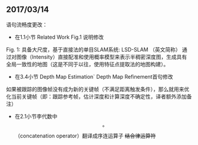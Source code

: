 2017/03/14
----------
语句流畅度更改：
* 在1.1小节 Related Work Fig.1 说明修改

Fig. 1: 具备大尺度，基于直接法的单目SLAM系统: LSD-SLAM （英文简称） 通过对图像（Intensity）直接配准和使用概率模型来表示半稠密深度图，生成具有全局一致性的地图（这是不同于以往，使用特征点提取法的地图构建）。

* 在3.4小节 Depth Map Estimation` Depth Map Refinement首句修改

如果被跟踪的图像帧没有成为新的关键帧（不满足距离触发条件），那么就用来优化当前关键帧（即：跟踪参考帧，估计深度和计算深度不确定性，译者额外添加备注）

* 在2.1小节李代数中$$\circ$$（concatenation operator）翻译成序连运算子 ~~结合律运算符~~

